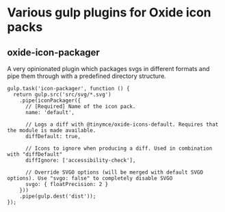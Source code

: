 # Various gulp plugins for Oxide icon packs

## oxide-icon-packager
A very opinionated plugin which packages svgs in different formats and pipe them through with a predefined directory structure.
```
gulp.task('icon-packager', function () {
  return gulp.src('src/svg/*.svg')
    .pipe(iconPackager({
      // [Required] Name of the icon pack.
      name: 'default',

      // Logs a diff with @tinymce/oxide-icons-default. Requires that the module is made available.
      diffDefault: true,

      // Icons to ignore when producing a diff. Used in combination with "diffDefault"
      diffIgnore: ['accessibility-check'],

      // Override SVGO options (will be merged with default SVGO options). Use "svgo: false" to completely disable SVGO
      svgo: { floatPrecision: 2 }
    }))
    .pipe(gulp.dest('dist'));
});
```